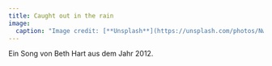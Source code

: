 ```yaml
---
title: Caught out in the rain
image:
  caption: "Image credit: [**Unsplash**](https://unsplash.com/photos/Nw_D8v79PM4)"
---
```


Ein Song von Beth Hart aus dem Jahr 2012.
